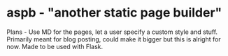 # aspb - "another static page builder"

Plans - Use MD for the pages, let a user specify a custom style and stuff.
Primarily meant for blog posting, could make it bigger but this is alright for now.
Made to be used with Flask.